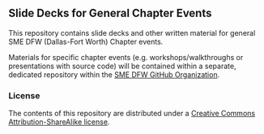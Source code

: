## Slide Decks for General Chapter Events

This repository contains slide decks and other written material for general
SME DFW (Dallas-Fort Worth) Chapter events.

Materials for specific chapter events (e.g. workshops/walkthroughs or
presentations with source code) will be contained within a separate, dedicated
repository within the [SME DFW GitHub Organization](https://github.com/smedfw).

### License

The contents of this repository are distributed under a
[Creative Commons Attribution-ShareAlike license](https://creativecommons.org/licenses/by-sa/3.0/).
